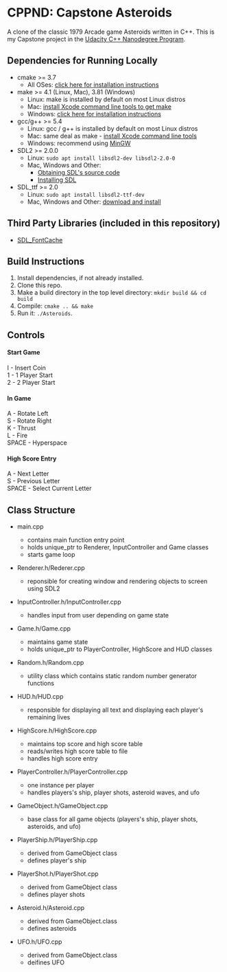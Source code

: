 # CPPND: Capstone Asteroids

A clone of the classic 1979 Arcade game Asteroids written in C++. This is my Capstone project in the [Udacity C++ Nanodegree Program](https://www.udacity.com/course/c-plus-plus-nanodegree--nd213).

## Dependencies for Running Locally
* cmake >= 3.7
  * All OSes: [click here for installation instructions](https://cmake.org/install/)
* make >= 4.1 (Linux, Mac), 3.81 (Windows)
  * Linux: make is installed by default on most Linux distros
  * Mac: [install Xcode command line tools to get make](https://developer.apple.com/xcode/features/)
  * Windows: [click here for installation instructions](http://gnuwin32.sourceforge.net/packages/make.htm)
* gcc/g++ >= 5.4
  * Linux: gcc / g++ is installed by default on most Linux distros
  * Mac: same deal as make - [install Xcode command line tools](https://developer.apple.com/xcode/features/)
  * Windows: recommend using [MinGW](http://www.mingw.org/)
* SDL2 >= 2.0.0
  * Linux: `sudo apt install libsdl2-dev libsdl2-2.0-0`
  * Mac, Windows and Other:
      * [Obtaining SDL's source code](https://www.libsdl.org/download-2.0.php)
      * [Installing SDL](https://wiki.libsdl.org/Installation)
* SDL_ttf >= 2.0
   * Linux: `sudo apt install libsdl2-ttf-dev`
   * Mac, Windows and Other: [download and install](https://www.libsdl.org/projects/SDL_ttf/)

## Third Party Libraries (included in this repository)
* [SDL_FontCache](https://github.com/grimfang4/SDL_FontCache)

## Build Instructions

1. Install dependencies, if not already installed. 
2. Clone this repo.
3. Make a build directory in the top level directory: `mkdir build && cd build`
4. Compile: `cmake .. && make`
5. Run it: `./Asteroids`.

## Controls

#### Start Game
I - Insert Coin   
1 - 1 Player Start   
2 - 2 Player Start
 
#### In Game
A - Rotate Left   
S - Rotate Right   
K - Thrust   
L - Fire   
SPACE - Hyperspace   
  
#### High Score Entry
A - Next Letter   
S - Previous Letter   
SPACE - Select Current Letter   

## Class Structure

* main.cpp
  * contains main function entry point
  * holds unique_ptr to Renderer, InputController and Game classes
  * starts game loop
   
* Renderer.h/Rederer.cpp
  * reponsible for creating window and rendering objects to screen using SDL2

* InputController.h/InputController.cpp
  * handles input from user depending on game state

 * Game.h/Game.cpp
   * maintains game state
   * holds unique_ptr to PlayerController, HighScore and HUD classes

* Random.h/Random.cpp
  * utility class which contains static random number generator functions 
   
* HUD.h/HUD.cpp
  * responsible for displaying all text and displaying each player's remaining lives  

* HighScore.h/HighScore.cpp
  * maintains top score and high score table
  * reads/writes high score table to file
  * handles high score entry
 
* PlayerController.h/PlayerController.cpp
  * one instance per player 
  * handles players's ship, player shots, asteroid waves, and ufo

* GameObject.h/GameObject.cpp
  * base class for all game objects (players's ship, player shots, asteroids, and ufo)

* PlayerShip.h/PlayerShip.cpp
  * derived from GameObject class
  * defines player's ship

* PlayerShot.h/PlayerShot.cpp
  * derived from GameObject class
  * defines player shots

* Asteroid.h/Asteroid.cpp
  * derived from GameObject.class
  * defines asteroids 

* UFO.h/UFO.cpp
  * derived from GameObject.class
  * deifines UFO 
